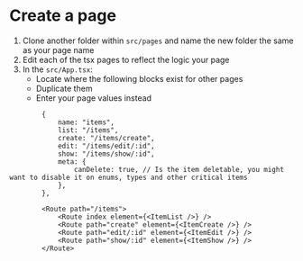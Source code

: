 #  Create a page


1. Clone another folder within `src/pages` and name the new folder the same as your page name
2. Edit each of the tsx pages to reflect the logic your page
3. In the `src/App.tsx`:
    - Locate where the following blocks exist for other pages
    - Duplicate them
    - Enter your page values instead

```TSX
        {
            name: "items",
            list: "/items",
            create: "/items/create",
            edit: "/items/edit/:id",
            show: "/items/show/:id",
            meta: {
                canDelete: true, // Is the item deletable, you might want to disable it on enums, types and other critical items
            },
        },
```

```TSX
        <Route path="/items">
            <Route index element={<ItemList />} />
            <Route path="create" element={<ItemCreate />} />
            <Route path="edit/:id" element={<ItemEdit />} />
            <Route path="show/:id" element={<ItemShow />} />
        </Route>
```



